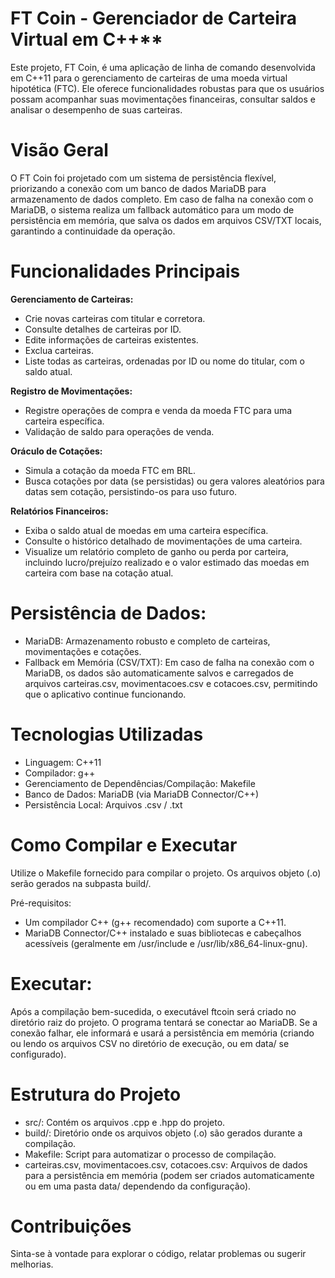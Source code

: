 # FT Coin - Gerenciador de Carteira Virtual em C++**
Este projeto, FT Coin, é uma aplicação de linha de comando desenvolvida em C++11 para o gerenciamento de carteiras de uma moeda virtual hipotética (FTC). Ele oferece funcionalidades robustas para que os usuários possam acompanhar suas movimentações financeiras, consultar saldos e analisar o desempenho de suas carteiras.

# Visão Geral
O FT Coin foi projetado com um sistema de persistência flexível, priorizando a conexão com um banco de dados MariaDB para armazenamento de dados completo. Em caso de falha na conexão com o MariaDB, o sistema realiza um fallback automático para um modo de persistência em memória, que salva os dados em arquivos CSV/TXT locais, garantindo a continuidade da operação.

# Funcionalidades Principais
**Gerenciamento de Carteiras:**
- Crie novas carteiras com titular e corretora.
- Consulte detalhes de carteiras por ID.
- Edite informações de carteiras existentes.
- Exclua carteiras.
- Liste todas as carteiras, ordenadas por ID ou nome do titular, com o saldo atual.

**Registro de Movimentações:**
- Registre operações de compra e venda da moeda FTC para uma carteira específica.
- Validação de saldo para operações de venda.

**Oráculo de Cotações:**
- Simula a cotação da moeda FTC em BRL.
- Busca cotações por data (se persistidas) ou gera valores aleatórios para datas sem cotação, persistindo-os para uso futuro.

**Relatórios Financeiros:**
- Exiba o saldo atual de moedas em uma carteira específica.
- Consulte o histórico detalhado de movimentações de uma carteira.
- Visualize um relatório completo de ganho ou perda por carteira, incluindo lucro/prejuízo realizado e o valor estimado das moedas em carteira com base na cotação atual.

# Persistência de Dados:
- MariaDB: Armazenamento robusto e completo de carteiras, movimentações e cotações.
- Fallback em Memória (CSV/TXT): Em caso de falha na conexão com o MariaDB, os dados são automaticamente salvos e carregados de arquivos carteiras.csv, movimentacoes.csv e cotacoes.csv, permitindo que o aplicativo continue funcionando.

# Tecnologias Utilizadas
- Linguagem: C++11
- Compilador: g++
- Gerenciamento de Dependências/Compilação: Makefile
- Banco de Dados: MariaDB (via MariaDB Connector/C++)
- Persistência Local: Arquivos .csv / .txt

# Como Compilar e Executar
Utilize o Makefile fornecido para compilar o projeto. Os arquivos objeto (.o) serão gerados na subpasta build/.

Pré-requisitos:
- Um compilador C++ (g++ recomendado) com suporte a C++11.
- MariaDB Connector/C++ instalado e suas bibliotecas e cabeçalhos acessíveis (geralmente em /usr/include e /usr/lib/x86_64-linux-gnu).

# Executar:
Após a compilação bem-sucedida, o executável ftcoin será criado no diretório raiz do projeto. O programa tentará se conectar ao MariaDB. Se a conexão falhar, ele informará e usará a persistência em memória (criando ou lendo os arquivos CSV no diretório de execução, ou em data/ se configurado).

# Estrutura do Projeto
- src/: Contém os arquivos .cpp e .hpp do projeto.
- build/: Diretório onde os arquivos objeto (.o) são gerados durante a compilação.
- Makefile: Script para automatizar o processo de compilação.
- carteiras.csv, movimentacoes.csv, cotacoes.csv: Arquivos de dados para a persistência em memória (podem ser criados automaticamente ou em uma pasta data/ dependendo da configuração).

# Contribuições
Sinta-se à vontade para explorar o código, relatar problemas ou sugerir melhorias.

